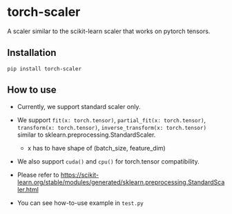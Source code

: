 # torch-scaler

A scaler similar to the scikit-learn scaler that works on pytorch tensors.

## Installation

```
pip install torch-scaler
```

## How to use

- Currently, we support standard scaler only.

- We support `fit(x: torch.tensor)`, `partial_fit(x: torch.tensor)`, `transform(x: torch.tensor)`, `inverse_transform(x: torch.tensor)` similar to sklearn.preprocessing.StandardScaler.
  - x has to have shape of (batch_size, feature_dim)
- We also support `cuda()` and `cpu()` for torch.tensor compatibility.
- Please refer to https://scikit-learn.org/stable/modules/generated/sklearn.preprocessing.StandardScaler.html
- You can see how-to-use example in `test.py`
